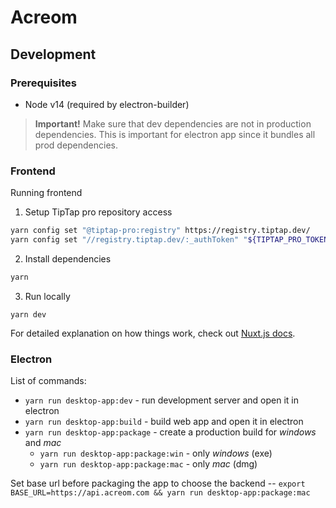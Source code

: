 # Acreom

## Development

### Prerequisites

- Node v14 (required by electron-builder)

> **Important!** Make sure that dev dependencies are not in production dependencies.
> This is important for electron app since it bundles all prod dependencies.

### Frontend

Running frontend

1. Setup TipTap pro repository access

```bash
yarn config set "@tiptap-pro:registry" https://registry.tiptap.dev/
yarn config set "//registry.tiptap.dev/:_authToken" "${TIPTAP_PRO_TOKEN}"

```

2. Install dependencies

```bash
yarn
```

3. Run locally

```
yarn dev
```

For detailed explanation on how things work, check out [Nuxt.js docs](https://nuxtjs.org).

### Electron

List of commands:

- `yarn run desktop-app:dev` - run development server and open it in electron
- `yarn run desktop-app:build` - build web app and open it in electron
- `yarn run desktop-app:package` - create a production build for _windows_ and _mac_
    - `yarn run desktop-app:package:win` - only _windows_ (exe)
    - `yarn run desktop-app:package:mac` - only _mac_ (dmg)

Set base url before packaging the app to choose the backend
-- `export BASE_URL=https://api.acreom.com && yarn run desktop-app:package:mac`
